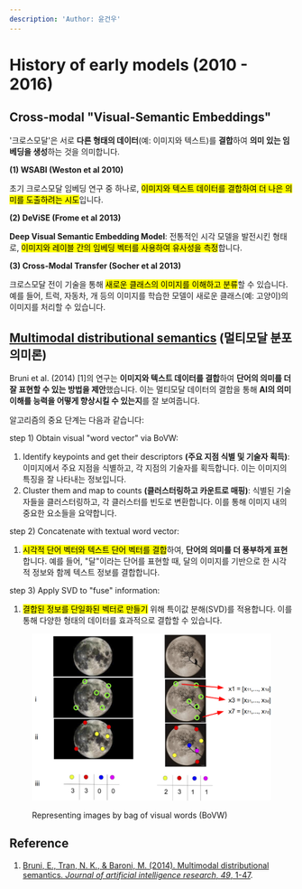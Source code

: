 ```yaml
---
description: 'Author: 윤건우'
---
```


# History of early models (2010 - 2016)

## Cross-modal "Visual-Semantic Embeddings"

'크로스모달'은 서로 **다른 형태의 데이터**(예: 이미지와 텍스트)를 **결합**하여 **의미 있는 임베딩을 생성**하는 것을 의미합니다.

**(1) WSABI (Weston et al 2010)**

초기 크로스모달 임베딩 연구 중 하나로, <mark style="background-color:yellow;">이미지와 텍스트 데이터를 결합하여 더 나은 의미를 도출하려는 시도</mark>입니다.

**(2) DeViSE (Frome et al 2013)**

**Deep Visual Semantic Embedding Model**: 전통적인 시각 모델을 발전시킨 형태로, <mark style="background-color:yellow;">이미지와 레이블 간의 임베딩 벡터를 사용하여 유사성을 측정</mark>합니다.&#x20;

**(3) Cross-Modal Transfer (Socher et al 2013)**

크로스모달 전이 기술을 통해 <mark style="background-color:yellow;">새로운 클래스의 이미지를 이해하고 분류</mark>할 수 있습니다. 예를 들어, 트럭, 자동차, 개 등의 이미지를 학습한 모델이 새로운 클래스(예: 고양이)의 이미지를 처리할 수 있습니다.

## [Multimodal distributional semantics](https://www.jair.org/index.php/jair/article/view/10857) (멀티모달 분포 의미론)

Bruni et al. (2014) \[1]의 연구는 **이미지와 텍스트 데이터를 결합**하여 **단어의 의미를 더 잘 표현할 수 있는 방법을 제안**했습니다. 이는 멀티모달 데이터의 결합을 통해 **AI의 의미 이해를 능력을 어떻게 향상시킬 수 있는지**를 잘 보여줍니다.&#x20;

알고리즘의 중요 단계는 다음과 같습니다:

step 1) Obtain visual "word vector" via BoVW:&#x20;

1. Identify keypoints and get their descriptors **(주요 지점 식별 및 기술자 획득)**: 이미지에서 주요 지점을 식별하고, 각 지점의 기술자를 획득합니다. 이는 이미지의 특징을 잘 나타내는 정보입니다.
2. Cluster them and map to counts **(클러스터링하고 카운트로 매핑)**: 식별된 기술자들을 클러스터링하고, 각 클러스터를 빈도로 변환합니다. 이를 통해 이미지 내의 중요한 요소들을 요약합니다.

step 2) Concatenate with textual word vector:&#x20;

1. <mark style="background-color:yellow;">시각적 단어 벡터와 텍스트 단어 벡터를 결합</mark>하여, **단어의 의미를 더 풍부하게 표현**합니다. 예를 들어, "달"이라는 단어를 표현할 때, 달의 이미지를 기반으로 한 시각적 정보와 함께 텍스트 정보를 결합합니다.

step 3) Apply SVD to "fuse" information:

1. <mark style="background-color:yellow;">결합된 정보를 단일화된 벡터로 만들기</mark> 위해 특이값 분해(SVD)를 적용합니다. 이를 통해 다양한 형태의 데이터를 효과적으로 결합할 수 있습니다.

<figure><img src="../../../.gitbook/assets/Screenshot from 2024-07-02 17-01-46.png" alt=""><figcaption><p>Representing images by bag of visual words (BoVW)</p></figcaption></figure>





## Reference&#x20;

1. [Bruni, E., Tran, N. K., & Baroni, M. (2014). Multimodal distributional semantics. _Journal of artificial intelligence research_, _49_, 1-47](https://www.jair.org/index.php/jair/article/view/10857/25905).


